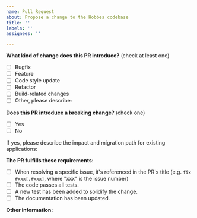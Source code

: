 ```yaml
---
name: Pull Request
about: Propose a change to the Hobbes codebase
title: ''
labels: ''
assignees: ''

---
```


**What kind of change does this PR introduce?** (check at least one)

- [ ] Bugfix
- [ ] Feature
- [ ] Code style update
- [ ] Refactor
- [ ] Build-related changes
- [ ] Other, please describe:

**Does this PR introduce a breaking change?** (check one)

- [ ] Yes
- [ ] No

If yes, please describe the impact and migration path for existing applications:

**The PR fulfills these requirements:**

- [ ] When resolving a specific issue, it's referenced in the PR's title (e.g. `fix #xxx[,#xxx]`, where "xxx" is the issue number)
- [ ] The code passes all tests.
- [ ] A new test has been added to solidify the change.
- [ ] The documentation has been updated.

**Other information:**